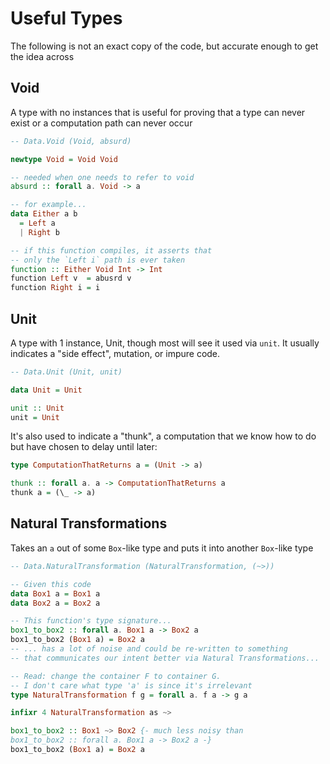 # Useful Types

The following is not an exact copy of the code, but accurate enough to get the idea across

## Void

A type with no instances that is useful for proving that a type can never exist or a computation path can never occur

```purescript
-- Data.Void (Void, absurd)

newtype Void = Void Void

-- needed when one needs to refer to void
absurd :: forall a. Void -> a

-- for example...
data Either a b
  = Left a
  | Right b

-- if this function compiles, it asserts that
-- only the `Left i` path is ever taken
function :: Either Void Int -> Int
function Left v  = abusrd v
function Right i = i
```

## Unit

A type with 1 instance, Unit, though most will see it used via `unit`. It usually indicates a "side effect", mutation, or impure code.
```purescript
-- Data.Unit (Unit, unit)

data Unit = Unit

unit :: Unit
unit = Unit
```
It's also used to indicate a "thunk", a computation that we know how to do but have chosen to delay until later:
```purescript
type ComputationThatReturns a = (Unit -> a)

thunk :: forall a. a -> ComputationThatReturns a
thunk a = (\_ -> a)
```

## Natural Transformations

Takes an `a` out of some `Box`-like type and puts it into another `Box`-like type

```purescript
-- Data.NaturalTransformation (NaturalTransformation, (~>))

-- Given this code
data Box1 a = Box1 a
data Box2 a = Box2 a

-- This function's type signature...
box1_to_box2 :: forall a. Box1 a -> Box2 a
box1_to_box2 (Box1 a) = Box2 a
-- ... has a lot of noise and could be re-written to something
-- that communicates our intent better via Natural Transformations...

-- Read: change the container F to container G.
-- I don't care what type 'a' is since it's irrelevant
type NaturalTransformation f g = forall a. f a -> g a

infixr 4 NaturalTransformation as ~>

box1_to_box2 :: Box1 ~> Box2 {- much less noisy than
box1_to_box2 :: forall a. Box1 a -> Box2 a -}
box1_to_box2 (Box1 a) = Box2 a
```
